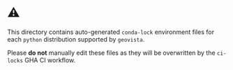 # ⚠️

This directory contains auto-generated `conda-lock` environment files for each `python` distribution supported by `geovista`.

Please **do not** manually edit these files as they will be overwritten by the `ci-locks` GHA CI workflow.

